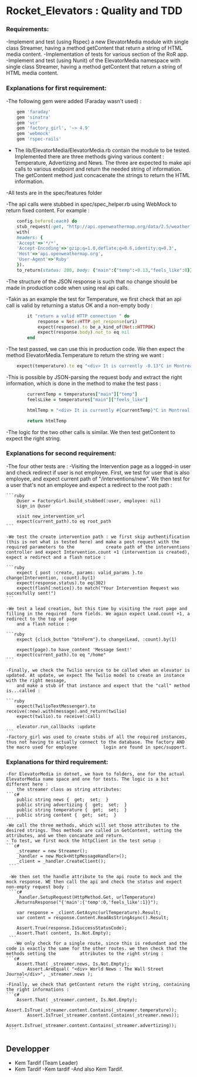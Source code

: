 # Rocket_Elevators : Quality and TDD

### Requirements:

-Implement and test (using Rspec) a new ElevatorMedia module with single class Streamer, having a method getContent that return a string of HTML media content.
-Implementation of tests for various section of the RoR app.
-Implement and test (using Nunit) of the ElevatorMedia namespace with single class Streamer, having a method getContent that return a string of HTML media content.

### Explanations for first requirement:

-The following gem were added (Faraday wasn't used) :

```ruby
	gem 'faraday'
	gem 'sinatra'
	gem 'vcr'
	gem 'factory_girl', '~> 4.9'
	gem 'webmock'
	gem 'rspec-rails'
```
- The lib/ElevatorMedia/ElevatorMedia.rb contain the module to be tested. Implemented there are three methods giving various content : Temperature, Advertizing and News. The three are expected to make api calls to various endpoint and return the needed string of information. The getContent method just concacenate the strings to return the HTML information.

-All tests are in the spec/features folder

-The api calls were stubbed in spec/spec_helper.rb using WebMock to return fixed content. For example :

```ruby
  	config.before(:each) do
	stub_request(:get, "http://api.openweathermap.org/data/2.5/weather?appid=7b69ac2d5782ffb6d49764e85311576a&q=montreal,ca&units=metric").
	with(
	headers: {
	'Accept'=>'*/*',
	'Accept-Encoding'=>'gzip;q=1.0,deflate;q=0.6,identity;q=0.3',
	'Host'=>'api.openweathermap.org',
	'User-Agent'=>'Ruby'
	}).
	to_return(status: 200, body: {"main":{"temp":-0.13,"feels_like":0}}.to_json, headers: {})
```
-The structure of the JSON response is such that no change should be made in production code when using real api calls.

-Takin as an example the test for Temperature, we first check that an api call is valid by returning a status OK and a non-empty body :

```ruby
        it "return a valid HTTP connection " do
            response = Net::HTTP.get_response(uri)
            expect(response).to be_a_kind_of(Net::HTTPOK)
            expect(response.body).not_to eq nil
        end
```

-The test passed, we can use this in production code. We then expect the method ElevatorMedia.Temperature to return the string we want :

```ruby
	expect(temperature).to eq "<div> It is currently -0.13°C in Montreal, and it feels like 0°C!</div>"
```
-This is possible by JSON-parsing the request body and extract the right information, which is done in the method to make the test pass :

```ruby
        currentTemp = temperatures["main"]["temp"]
        feelsLike = temperatures["main"]["feels_like"]

        htmlTemp = "<div> It is currently #{currentTemp}°C in Montreal, and it feels like #{feelsLike}°C!</div>"

        return htmlTemp
```

-The logic for the two other calls is similar. We then test getContent to expect the right string.

### Explanations for second requirement:

-The four other tests are : 
	-Visiting the Intervention page as a logged-in user and check redirect if user is not employee. First, we test for user that is also employee, and expect current 
		path of "/interventions/new". We then test for a user that's not an employee and expect a redirect to the root path :
	
	```ruby
		@user = FactoryGirl.build_stubbed(:user, employee: nil)
		sign_in @user

		visit new_intervention_url
		expect(current_path).to eq root_path   
	```
	
	-We test the create intervention path : we first skip authentification (this is not what is tested here) and make a post request with the required parameters to the 			create path of the interventions controller and expect Intervention.count +1 (intervention is created), expect a redirect and a flash notice :
	
	```ruby
		expect { post :create, params: valid_params }.to change(Intervention, :count).by(1)
		expect(response.status).to eq(302)
		expect(flash[:notice]).to match("Your Intervention Request was succesfully sent!")
	```
	
	-We test a lead creation, but this time by visiting the root page and filling in the required  form fields. We again expect Lead.count +1, a redirect to the top of page 
		and a flash notice :
		
	```ruby
		expect {click_button "btnForm"}.to change(Lead, :count).by(1)

		expect(page).to have_content 'Message Sent!'
		expect(current_path).to eq "/home"
	```
	
	-Finally, we check the Twilio service to be called when an elevator is updated. At update, we expect The Twilio model to create an instance with the right message, 
		and make a stub of that instance and expect that the "call" method is...called :
		
	```ruby
		expect(TwilioTextMessenger).to receive(:new).with(message).and_return(twilio)
		expect(twilio).to receive(:call)

		elevator.run_callbacks :update
	```
	-Factory_girl was used to create stubs of all the required instances, thus not having to actually connect to the database. The factory AND the macro used for employee 			login are found in spec/support.
	
### Explanations for third requirement:

	-For ElevatorMedia in dotnet, we have to folders, one for the actual ElevatorMedia name space and one for tests. The logic is a bit different here :
		the streamer class as string attributes:
	```c#
		public string news {  get;  set;  }  
		public string advertizing {  get;  set;  }  
		public string temperature {  get;  set;  }
		public string content {  get;  set;  }  
	```
	-We call the three methods, which will set those attributes to the desired strings. Thos methods are called in GetContent, setting the attributes, and we then concanate and return. 
	- To test, we first mock the httpClient in the test setup :
	```c#
	    _streamer = new Streamer();
	    _handler = new Mock<HttpMessageHandler>();
	    _client = _handler.CreateClient();
	 ```
	 
	 -We then set the handle attribute to the api route to mock and the mock response. WE then call the api and check the status and expect non-empty request body :
	 ```c#
		_handler.SetupRequest(HttpMethod.Get, urlTemperature)
	   .ReturnsResponse("{'main':{'temp':0,'feels_like':1}}");  

	    var response = _client.GetAsync(urlTemperature).Result;
	    var content = response.Content.ReadAsStringAsync().Result;

	    Assert.True(response.IsSuccessStatusCode);
	    Assert.That( content, Is.Not.Empty);
	 ```
	   -We only check for a single route, since this is redundant and the code is exactly the same for the other routes. we then check that the methods setting the 		attributes to the right string :
	```c#
	    Assert.That( _streamer.news, Is.Not.Empty);
            Assert.AreEqual( "<div> World News : The Wall Street Journal</div>", _streamer.news );
        ```
	-Finally, we check that getContent return the right string, containing the right informations :
	```c#
		Assert.That( _streamer.content, Is.Not.Empty);
            Assert.IsTrue(_streamer.content.Contains(_streamer.temperature));
            Assert.IsTrue(_streamer.content.Contains(_streamer.news));
            Assert.IsTrue(_streamer.content.Contains(_streamer.advertizing));
	 ```   
		




## Developper
- Kem Tardif (Team Leader)
- Kem Tardif
-Kem tardif
-And also Kem Tardif.

